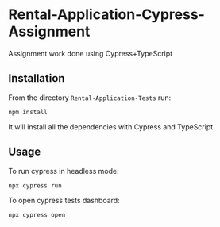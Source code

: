 # Rental-Application-Cypress-Assignment

Assignment work done using Cypress+TypeScript

## Installation

From the directory `Rental-Application-Tests` run:

`npm install`

It will install all the dependencies with Cypress and TypeScript

## Usage

To run cypress in headless mode:

`npx cypress run`

To open cypress tests dashboard:

`npx cypress open`
